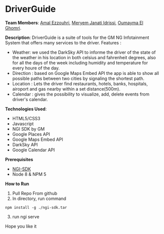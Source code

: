 # DriverGuide

**Team Members**: [Amal Ezzouhri](https://github.com/AmalEzzouhri), [Meryem Janati Idrissi](https://github.com/meryemjanati), [Oumayma El Ghomri](https://github.com/EL-Ghomri).

**Description**: DriverGuide is a suite of tools for the GM NG Infotainment System that offers many services to the driver.
Features : 
- Weather: we used the DarkSky API to informe the driver of the state of the weather in his location in both celsius and fahrenheit degrees, also for all the days of the week including humidity and temperature for every houre of the day.
- Direction : based on Google Maps Embed API the app is able to show all possible paths between two cities by signaling the shortest path.
- Location : Lets the driver find restaurants, hotels, banks, hospitals, airoport and gas nearby within a set distance(500m).
- Calendar : gives the possibility to visualize, add, delete events from driver's calendar.


**Technologies Used**:

- HTML5/CSS3
- Javascript
- NGI SDK by GM
- Google Places API
- Google Maps Embed API 
- DarkSky API
- Google Calendar API

**Prerequisites**

- [NGI-SDK](https://developer.gm.com/ngi/downloads)
- Node 8 & NPM 5

**How to Run**

1. Pull Repo From github
2. In directory, run command

```
npm install -g ./ngi-sdk.tar
```

3. run ngi serve

Hope you like it
